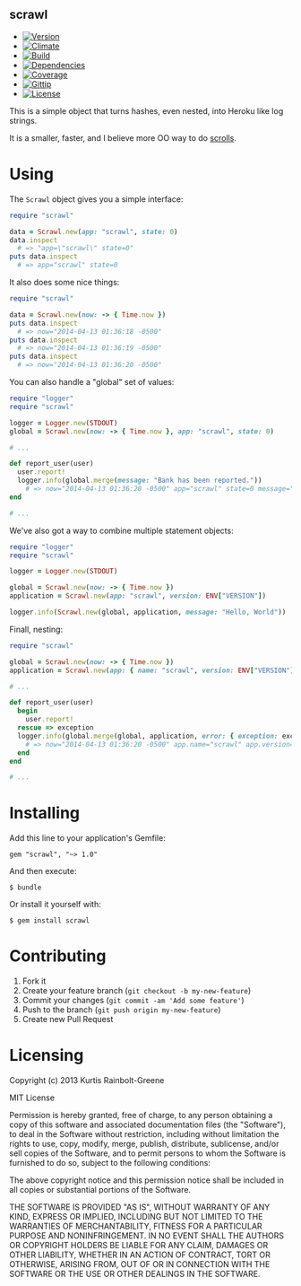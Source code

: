 scrawl
--------

  - [![Version](https://badge.fury.io/rb/scrawl.png)](https://rubygems.org/gems/scrawl)
  - [![Climate](https://codeclimate.com/github/krainboltgreene/scrawl.png)](https://codeclimate.com/github/krainboltgreene/scrawl)
  - [![Build](http://img.shields.io/travis-ci/krainboltgreene/scrawl.png)](https://travis-ci.org/krainboltgreene/scrawl)
  - [![Dependencies](https://gemnasium.com/krainboltgreene/scrawl.png)](https://gemnasium.com/krainboltgreene/scrawl)
  - [![Coverage](http://img.shields.io/coveralls/krainboltgreene/scrawl.png)](https://coveralls.io/r/krainboltgreene/scrawl)
  - [![Gittip](http://img.shields.io/gittip/krainboltgreene.png)](https://www.gittip.com/krainboltgreene/)
  - [![License](http://img.shields.io/license/MIT.png?color=green)](http://opensource.org/licenses/MIT)

This is a simple object that turns hashes, even nested, into Heroku like log strings.

It is a smaller, faster, and I believe more OO way to do [scrolls](https://github.com/asenchi/scrolls).


Using
=====

The `Scrawl` object gives you a simple interface:

``` ruby
require "scrawl"

data = Scrawl.new(app: "scrawl", state: 0)
data.inspect
  # => "app=\"scrawl\" state=0"
puts data.inspect
  # => app="scrawl" state=0
```

It also does some nice things:

``` ruby
require "scrawl"

data = Scrawl.new(now: -> { Time.now })
puts data.inspect
  # => now="2014-04-13 01:36:18 -0500"
puts data.inspect
  # => now="2014-04-13 01:36:19 -0500"
puts data.inspect
  # => now="2014-04-13 01:36:20 -0500"
```

You can also handle a "global" set of values:

``` ruby
require "logger"
require "scrawl"

logger = Logger.new(STDOUT)
global = Scrawl.new(now: -> { Time.now }, app: "scrawl", state: 0)

# ...

def report_user(user)
  user.report!
  logger.info(global.merge(message: "Bank has been reported."))
    # => now="2014-04-13 01:36:20 -0500" app="scrawl" state=0 message="Bank has been reported."
end

# ...
```

We've also got a way to combine multiple statement objects:

``` ruby
require "logger"
require "scrawl"

logger = Logger.new(STDOUT)

global = Scrawl.new(now: -> { Time.now })
application = Scrawl.new(app: "scrawl", version: ENV["VERSION"])

logger.info(Scrawl.new(global, application, message: "Hello, World"))
```

Finall, nesting:

``` ruby
require "scrawl"

global = Scrawl.new(now: -> { Time.now })
application = Scrawl.new(app: { name: "scrawl", version: ENV["VERSION"] })

# ...

def report_user(user)
  begin
    user.report!
  rescue => exception
  logger.info(global.merge(global, application, error: { exception: exception, message: "Bank wasnt been reported." }))
    # => now="2014-04-13 01:36:20 -0500" app.name="scrawl" app.version=0 error.exception=... error.message="Bank has been reported."
  end
end

# ...
```


Installing
==========

Add this line to your application's Gemfile:

    gem "scrawl", "~> 1.0"

And then execute:

    $ bundle

Or install it yourself with:

    $ gem install scrawl


Contributing
============

  1. Fork it
  2. Create your feature branch (`git checkout -b my-new-feature`)
  3. Commit your changes (`git commit -am 'Add some feature'`)
  4. Push to the branch (`git push origin my-new-feature`)
  5. Create new Pull Request


Licensing
=========

Copyright (c) 2013 Kurtis Rainbolt-Greene

MIT License

Permission is hereby granted, free of charge, to any person obtaining
a copy of this software and associated documentation files (the
"Software"), to deal in the Software without restriction, including
without limitation the rights to use, copy, modify, merge, publish,
distribute, sublicense, and/or sell copies of the Software, and to
permit persons to whom the Software is furnished to do so, subject to
the following conditions:

The above copyright notice and this permission notice shall be
included in all copies or substantial portions of the Software.

THE SOFTWARE IS PROVIDED "AS IS", WITHOUT WARRANTY OF ANY KIND,
EXPRESS OR IMPLIED, INCLUDING BUT NOT LIMITED TO THE WARRANTIES OF
MERCHANTABILITY, FITNESS FOR A PARTICULAR PURPOSE AND
NONINFRINGEMENT. IN NO EVENT SHALL THE AUTHORS OR COPYRIGHT HOLDERS BE
LIABLE FOR ANY CLAIM, DAMAGES OR OTHER LIABILITY, WHETHER IN AN ACTION
OF CONTRACT, TORT OR OTHERWISE, ARISING FROM, OUT OF OR IN CONNECTION
WITH THE SOFTWARE OR THE USE OR OTHER DEALINGS IN THE SOFTWARE.
